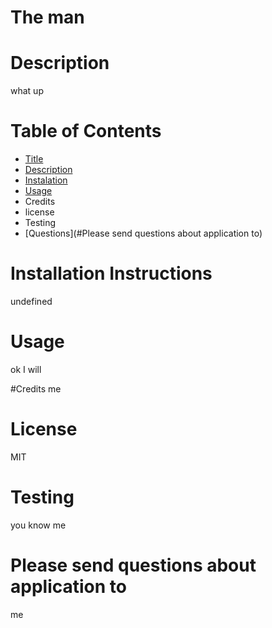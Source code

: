 
# The man

# Description 
what up
# Table of Contents
- [Title](#title)
- [Description](#Description)
- [Instalation](#Installation)
- [Usage](#Usage)
- Credits
- license
- Testing
- [Questions](#Please send questions about application to)

# Installation Instructions
undefined

# Usage
ok I will

#Credits
me

# License
MIT

# Testing
you know me

# Please send questions about application to
me
